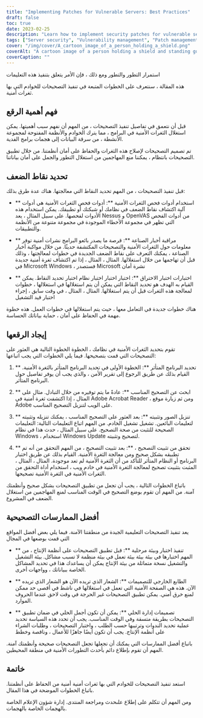 ```yaml
---
title: "Implementing Patches for Vulnerable Servers: Best Practices"
draft: false
toc: true
date: 2023-02-25
description: "Learn how to implement security patches for vulnerable servers with best practices and prevent malicious attacks."
tags: ["Server security", "Vulnerability management", "Patch management", "Cybersecurity", "Server patching", "Threat landscape", "Penetration testing", "Security updates", "Software patches", "IT security", "Data protection", "System security", "Risk management", "Security policies", "Staging environments", "Software vulnerabilities", "Critical patches", "Vendor patches", "Security bulletins", "Information security"]
cover: "/img/cover/A_cartoon_image_of_a_person_holding_a_shield.png"
coverAlt: "A cartoon image of a person holding a shield and standing guard in front of a server room to represent the protection and security that implementing patches provides."
coverCaption: ""
---
```


 استمرار التطور والتطور ومع ذلك ، فإن الأمر يتعلق بتنفيذ هذه التعليمات  هذه المقالة ، سنتعرف على الخطوات المتبعة في تنفيذ التصحيحات للخوادم التي بها ثغرات أمنية.  ## فهم أهمية الرقع  قبل أن نتعمق في تفاصيل تنفيذ التصحيحات ، من المهم أن نفهم سبب أهميتها. يمكن استغلال الثغرات الأمنية في البرامج ، مما يترك الخوادم والأنظمة المفتوحة لمجموعة الأنشطة ، من سرقة البيانات إلى هجمات برامج الفدية.  تم تصميم التصحيحات لإصلاح هذه الثغرات والحفاظ على أمان أنظمتنا. من خلال تطبيق التصحيحات بانتظام ، يمكننا منع المهاجمين من استغلال التطور والجمل على أمان بياناتنا.  ## تحديد نقاط الضعف  قبل تنفيذ التصحيحات ، من المهم تحديد النقاط التي معالجتها. هناك عدة طرق بذلك:  - ** استخدام أدوات فحص الثغرات الأمنية **: أدوات فحص الثغرات الأمنية هي أدوات آلية اكتشاف نقاط الضعف في نظامك أو شبكتك أو تطبيقك. يمكن استخدام هذه الأدوات لفحصها. على سبيل المثال ، يعد Nessus و OpenVAS من أدوات الفحص التي تظهر في مجموعة الأخطاء الموجودة في مجموعة متنوعة من الأنظمة والتطبيقات.  - ** مراقبة أخبار الصناعة **: قرصة ما يصدر بائعو البرامج نشرات أمنية توفر معلومات حول الثغرات الأمنية والتصحيحات المكتشفة حديثًا. من خلال مواكبة أخبار الصناعة ، يمكنك التعرف على نقاط الضعف الجديدة في خطوات لمعالجتها ، وذلك قبل أن تهاجمها من خلال استغلالها. المثال ، المثال ، إذا تم اكتشاف ثغرة أمنية جديدة في Microsoft Windows ، فستصدر Microsoft نشرة أمان  - ** اختبارات اختبار الاختراق **: اختبار اختبار اختبار نظام اختبار تحديد النقاط. يمكن القيام به الهدف هو تحديد النقاط التي يمكن أن يتم استغلالها في استغلالها ، خطوات لمعالجة هذه الثغرات قبل أن يتم استغلالها. المثال ، المثال ، في وقت سابق ، إجراء اختبار قيد التشغيل  هناك خطوات جديدة في التعامل معها ، حيث يتم استغلالها في خطوات العمل. هذه خطوة مهمة في الحفاظ على أمان ، حماية بياناتك الحساسة.  ## إيجاد الرقعها  تقوم بتحديد الثغرات الأمنية في نظامك ، الخطوة الخطوة التالية هي العثور على التصحيحات التي قمت بتصحيحها. فيما يلي الخطوات التي يجب اتباعها:  1. ** تحديد البرنامج المتأثر **: الخطوة الأولى في تحديد البرنامج المتأثر بالثغرة الأمنية. القيام بذلك عن طريق الرجوع إلى تقرير الأمن ، والذي يجب أن يوفر تفاصيل حول البرنامج المتأثر.  2. ** ابحث عن التصحيح المناسب **: عادةً ما يتم توفيره من خلال التبادل. مثال على المثال ، إذا اكتشفت ثغرة أمنية في Adobe Acrobat Reader ، ومن ثم زيارة موقع Adobe على الويب لتنزيل التصحيح المناسب.  3. ** تنزيل الصور وتثبيته **: بعد العثور على التصحيح المناسب ، يمكنك تنزيله وتثبيته لتعليمات البائعين. تشغيل تشغيل الخادم. من المهم اتباع التعليمات التالية: التعليمات الصحيحة للتثبت من صحة التصحيح. على سبيل المثال ، حدث هذا في نظام Windows ، استخدام Windows Update لتصحيح وتثبيته.  4. ** تحقق من تثبيت التصحيح ، **: بعد تثبيت التصحيح ، من المهم التحقق من أنه تم تطبيقه بشكل صحيح ومن معالجة الثغرة الأمنية. القيام بذلك عن طريق اختبار البرنامج أو النظام المتأثر للتأكد من أن الثغرة الأمنية لم تعد موجودة. المثال ، المثال ، المثبت بتثبيت تصحيح لمعالجة الثغرة الأمنية في خادم ويب ، استخدام أداة التحقق من الثغرات الأمنية في الثغرة الأمنية تصحيحها.  باتباع الخطوات التالية ، يجب أن تجعل من تطبيق التصحيحات بشكل صحيح وأنظمتك آمنة. من المهم أن تقوم بوضع التصحيح في الوقت المناسب لمنع المهاجمين من استغلال الضعف في المشروع.  ## أفضل الممارسات التصحيحية  يعد تنفيذ التصحيحات التعليمية الجيدة من منطقتنا الآمنة. فيما يلي بعض أفضل المواقع التي قمت بوضعها في المجال  - ** تنفيذ اختبار وبيئة مرحلية **: قبل تطبيق التصحيحات على أنظمة الإنتاج ، من المهم اختبارها في بيئة بيئة بيئة تعمل في بيئة منظمة لا تسبب مشاكل. بيئة التشغيل والتشغيل نسخة متماثلة من بيئة الإنتاج يمكن أن يساعدك هذا في تحديد المشاكل الخاصة ببياناتك ، وواجهات أخرى.  - ** الطابع الخارجي للتصميمات **: الشعار الذي تريده الآن هو الشعار الذي تريده الآن. هذه هي الصفحة الأمنية التي تعمل في استغلالها في ناشط في أقصى حد ممكن لمنع خرق أمني. يمكن تطبيق التصحيحات غير الحرجة في وقت لاحق عندما الحروف الموارد.  - ** تصميمات إدارة الحلي **: يمكن أن تكون أجمل الحلي في ضمان تطبيق التصحيحات بطريقة متسقة وفي الوقت المناسب. يجب أن تحدد هذه السياسة تحديد عملية تحديد الندوات وترتيبها حسب الطلب ، واختبار التصحيحات ، وطلبات الشراء على أنظمة الإنتاج. يجب أن تكون أيضًا جاهزًا للأعمال ، وناقصة وخطط  باتباع أفضل الممارسات التي يمكنك أن تجعلها تجعل التصحيحات صحيحة وأنظمتك آمنة. المهم أن تقوم بإطلاع دائم بأحدث التطورات الأمنية في منطقة المحيطين.  ## خاتمة  استعد تنفيذ التصحيحات للخوادم التي بها ثغرات أمنية أمنية من الحفاظ على أنظمتنا. باتباع الخطوات الموضحة في هذا المقال.  ومن المهم أن تتكلم على إطلاع علىحدث ومراجعة المنتدى. إدارة شؤون الإعلام الخاصة بالهجمات الخاصة بالهجمات.